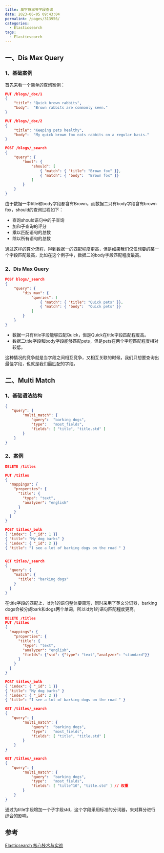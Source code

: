 ```yaml
---
title: 单字符串多字段查询
date: 2023-06-05 09:43:04
permalink: /pages/313956/
categories:
  - Elasticsearch
tags:
  - Elasticsearch
---
```

## 一、Dis Max Query

### 1、基础案例

首先来看一个简单的查询案例：

```json
PUT /blogs/_doc/1
{
    "title": "Quick brown rabbits",
    "body":  "Brown rabbits are commonly seen."
}

PUT /blogs/_doc/2
{
    "title": "Keeping pets healthy",
    "body":  "My quick brown fox eats rabbits on a regular basis."
}

POST /blogs/_search
{
    "query": {
        "bool": {
            "should": [
                { "match": { "title": "Brown fox" }},
                { "match": { "body":  "Brown fox" }}
            ]
        }
    }
}
```

由于数据一中title和body字段都含有Brown，而数据二只有body字段含有brown fox，should的查询过程如下：

- 查询should语句中的子查询
- 加和子查询的评分
- 乘以匹配语句的总数
- 除以所有语句的总数

通过这样的算分流程，得到数据一的匹配程度更高，但是如果我们仅仅想要的某一个字段匹配最高，比如在这个例子中，数据二的body字段匹配程度最高。

### 2、Dis Max Query

```json
POST blogs/_search
{
    "query": {
        "dis_max": {
            "queries": [
                { "match": { "title": "Quick pets" }},
                { "match": { "body":  "Quick pets" }}
            ]
        }
    }
}

```

- 数据一只有title字段能够匹配Quick，但是Quick在title字段匹配程度高。
- 数据二title字段和body字段能够匹配pets，但是pets在两个字短匹配程度相对较低。

这种情况的竞争就是当字段之间相互竞争，又相互关联的时候，我们只想要查询出最佳字段，也就是我们最匹配的字段。

## 二、Multi Match

###  1、基础语法结构

```json
{
   "query": {
        "multi_match": {
            "query":  "barking dogs",
            "type":   "most_fields",
            "fields": [ "title", "title.std" ]
        }
    }
}
```

### 2、案例

```json
DELETE /titles

PUT /titles
{
  "mappings": {
    "properties": {
      "title": {
        "type": "text",
        "analyzer": "english"
      }
    }
  }
}

POST titles/_bulk
{ "index": { "_id": 1 }}
{ "title": "My dog barks" }
{ "index": { "_id": 2 }}
{ "title": "I see a lot of barking dogs on the road " }


GET titles/_search
{
  "query": {
    "match": {
      "title": "barking dogs"
    }
  }
}
```

在title字段的匹配上，id为1的语句整体要简短，同时采用了英文分词器，barking dogs会被分成bark和dogs两个单词，所以id为1的语句匹配程度更高。

```json
DELETE /titles
PUT /titles
{
  "mappings": {
    "properties": {
      "title": {
        "type": "text",
        "analyzer": "english",
        "fields": {"std": {"type": "text","analyzer": "standard"}}
      }
    }
  }
}

POST titles/_bulk
{ "index": { "_id": 1 }}
{ "title": "My dog barks" }
{ "index": { "_id": 2 }}
{ "title": "I see a lot of barking dogs on the road " }

GET /titles/_search
{
   "query": {
        "multi_match": {
            "query":  "barking dogs",
            "type":   "most_fields",
            "fields": [ "title", "title.std" ]
        }
    }
}

GET /titles/_search
{
   "query": {
        "multi_match": {
            "query":  "barking dogs",
            "type":   "most_fields",
            "fields": [ "title^10", "title.std" ] // 权重
        }
    }
}
```

通过为title字段增加一个子字段std，这个字段采用标准的分词器，来对算分进行综合的影响。

## 参考

[Elasticsearch 核心技术与实战](https://time.geekbang.org/course/intro/100030501?tab=catalog)